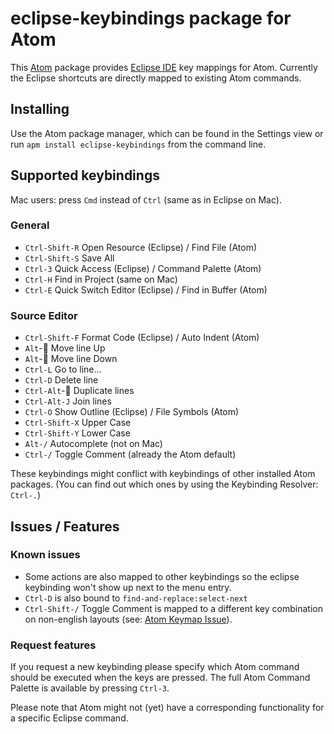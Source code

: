 # eclipse-keybindings package for Atom

This [Atom](https://atom.io/) package provides [Eclipse IDE](https://eclipse.org/) key mappings for Atom. Currently the Eclipse shortcuts are directly mapped to existing Atom commands.

## Installing

Use the Atom package manager, which can be found in the Settings view or
run `apm install eclipse-keybindings` from the command line.

## Supported keybindings

Mac users: press `Cmd` instead of `Ctrl` (same as in Eclipse on Mac).

### General
* `Ctrl-Shift-R` Open Resource (Eclipse) / Find File (Atom)
* `Ctrl-Shift-S` Save All
* `Ctrl-3` Quick Access (Eclipse) / Command Palette (Atom)
* `Ctrl-H` Find in Project (same on Mac)
* `Ctrl-E` Quick Switch Editor (Eclipse) / Find in Buffer (Atom)

### Source Editor
* `Ctrl-Shift-F` Format Code (Eclipse) / Auto Indent (Atom)
* `Alt`-:arrow_up_small: Move line Up
* `Alt`-:arrow_down_small: Move line Down
* `Ctrl-L` Go to line...
* `Ctrl-D` Delete line
* `Ctrl-Alt`-:arrow_down_small: Duplicate lines
* `Ctrl-Alt-J` Join lines
* `Ctrl-O` Show Outline (Eclipse) / File Symbols (Atom)
* `Ctrl-Shift-X` Upper Case
* `Ctrl-Shift-Y` Lower Case
* `Alt-/` Autocomplete (not on Mac)
* `Ctrl-/` Toggle Comment (already the Atom default)

These keybindings might conflict with keybindings of other installed Atom packages. (You can find out which ones by using the Keybinding Resolver: `Ctrl-.`)

## Issues / Features

### Known issues
* Some actions are also mapped to other keybindings so the eclipse keybinding won't show up next to the menu entry.
* `Ctrl-D` is also bound to `find-and-replace:select-next`
* `Ctrl-Shift-/` Toggle Comment is mapped to a different key combination on non-english layouts (see: [Atom Keymap Issue](https://github.com/atom/atom-keymap/issues/37)).

### Request features
If you request a new keybinding please specify which Atom command should be executed when the keys are pressed. The full Atom Command Palette is available by pressing `Ctrl-3`.

Please note that Atom might not (yet) have a corresponding functionality for a specific Eclipse command.
